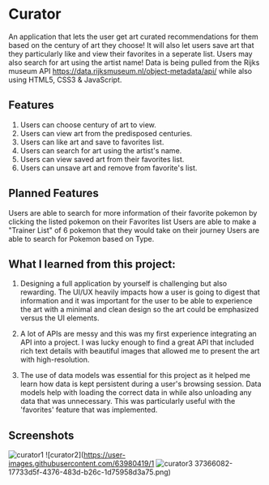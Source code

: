 # Curator
An application that lets the user get art curated recommendations for them based on the century of art they choose! It will also let users save art that they particularly like and view their favorites in a seperate list. Users may also search for art using the artist name! Data is being pulled from the Rijks museum API https://data.rijksmuseum.nl/object-metadata/api/ while also using HTML5, CSS3 & JavaScript.



## Features
1. Users can choose century of art to view.
2. Users can view art from the predisposed centuries.
3. Users can like art and save to favorites list.
4. Users can search for art using the artist's name.
5. Users can view saved art from their favorites list.
6. Users can unsave art and remove from favorite's list.

## Planned Features
Users are able to search for more information of their favorite pokemon by clicking the listed pokemon on their Favorites list
Users are able to make a "Trainer List" of 6 pokemon that they would take on their journey
Users are able to search for Pokemon based on Type.

## What I learned from this project:

1. Designing a full application by yourself is challenging but also rewarding. The UI/UX heavily impacts how a user is going to digest that information and it was important for the user to be able to experience the art with a minimal and clean design so the art could be emphasized versus the UI elements.

2. A lot of APIs are messy and this was my first experience integrating an API into a project. I was lucky enough to find a great API that included rich text details with beautiful images that allowed me to present the art with high-resolution.

3. The use of data models was essential for this project as it helped me learn how data is kept persistent during a user's browsing session. Data models help with loading the correct data in while also unloading any data that was unnecessary. This was particularly useful with the 'favorites' feature that was implemented.

## Screenshots
![curator1](https://user-images.githubusercontent.com/63980419/137366069-b852a6c7-570a-4e55-9824-c10be0ccbb9c.png)
![curator2](https://user-images.githubusercontent.com/63980419/1
![curator3](https://user-images.githubusercontent.com/63980419/137366128-5572fa6b-51a8-4a97-84bd-621439e44601.png)
37366082-17733d5f-4376-483d-b26c-1d75958d3a75.png)
